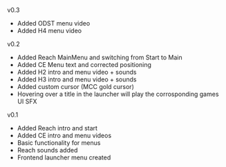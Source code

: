 v0.3 
- Added ODST menu video
- Added H4 menu video

v0.2
- Added Reach MainMenu and switching from Start to Main
- Added CE Menu text and corrected positioning
- Added H2 intro and menu video + sounds
- Added H3 intro and menu video + sounds
- Added custom cursor (MCC gold cursor)
- Hovering over a title in the launcher will play the corrosponding games UI SFX

v0.1
- Added Reach intro and start
- Added CE intro and menu videos
- Basic functionality for menus
- Reach sounds added
- Frontend launcher menu created
